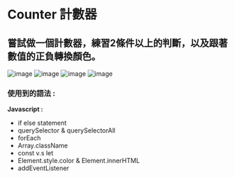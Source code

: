 # Counter 計數器
**嘗試做一個計數器，練習2條件以上的判斷，以及跟著數值的正負轉換顏色。**
---
![image](https://github.com/TYTforCoding/FrontEnd-Practice/blob/main/2_Counter/demo/1.png "Project")
![image](https://raw.githubusercontent.com/TYTforCoding/FrontEnd-Practice/edit/main/2_Counter/demo/2.png "Increase 1")
![image](https://raw.githubusercontent.com/TYTforCoding/FrontEnd-Practice/edit/main/2_Counter/demo/5.png "Reset")
![image](https://raw.githubusercontent.com/TYTforCoding/FrontEnd-Practice/edit/main/2_Counter/demo/4.png "Decrease -1")

### 使用到的語法 : 
**Javascript :**
  * if else statement
  * querySelector & querySelectorAll
  * forEach
  * Array.className
  * const v.s let
  * Element.style.color & Element.innerHTML
  * addEventListener

